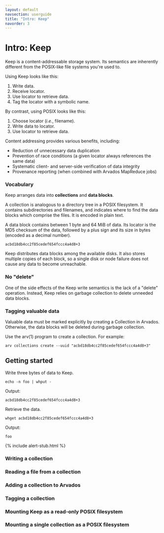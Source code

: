 ```yaml
---
layout: default
navsection: userguide
title: "Intro: Keep"
navorder: 3
---
```


# Intro: Keep

Keep is a content-addressable storage system. Its semantics are
inherently different from the POSIX-like file systems you're used to.

Using Keep looks like this:

1. Write data.
2. Receive locator.
3. Use locator to retrieve data.
4. Tag the locator with a symbolic name.

By contrast, using POSIX looks like this:

1. Choose locator (*i.e.*, filename).
2. Write data to locator.
3. Use locator to retrieve data.

Content addressing provides various benefits, including:

* Reduction of unnecessary data duplication
* Prevention of race conditions (a given locator always references the same data)
* Systematic client- and server-side verification of data integrity
* Provenance reporting (when combined with Arvados MapReduce jobs)

### Vocabulary

Keep arranges data into **collections** and **data blocks**.

A collection is analogous to a directory tree in a POSIX
filesystem. It contains subdirectories and filenames, and indicates
where to find the data blocks which comprise the files. It is encoded
in plain text.

A data block contains between 1 byte and 64 MiB of data. Its locator
is the MD5 checksum of the data, followed by a plus sign and its size
in bytes (encoded as a decimal number).

`acbd18db4cc2f85cedef654fccc4a4d8+3`

Keep distributes data blocks among the available disks. It also stores
multiple copies of each block, so a single disk or node failure does
not cause any data to become unreachable.

### No "delete"

One of the side effects of the Keep write semantics is the lack of a
"delete" operation. Instead, Keep relies on garbage collection to
delete unneeded data blocks.

### Tagging valuable data

Valuable data must be marked explicitly by creating a Collection in
Arvados. Otherwise, the data blocks will be deleted during garbage
collection.

Use the arv(1) program to create a collection. For example:

    arv collections create --uuid "acbd18db4cc2f85cedef654fccc4a4d8+3"

## Getting started

Write three bytes of data to Keep.

    echo -n foo | whput -

Output:

    acbd18db4cc2f85cedef654fccc4a4d8+3

Retrieve the data.

    whget acbd18db4cc2f85cedef654fccc4a4d8+3

Output:

    foo


{% include alert-stub.html %}

### Writing a collection

### Reading a file from a collection

### Adding a collection to Arvados

### Tagging a collection

### Mounting Keep as a read-only POSIX filesystem

### Mounting a single collection as a POSIX filesystem

